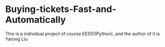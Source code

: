 # Buying-tickets-Fast-and-Automatically
This is a individual project of course EE551(Python), and the author of it is Yarong Liu 
